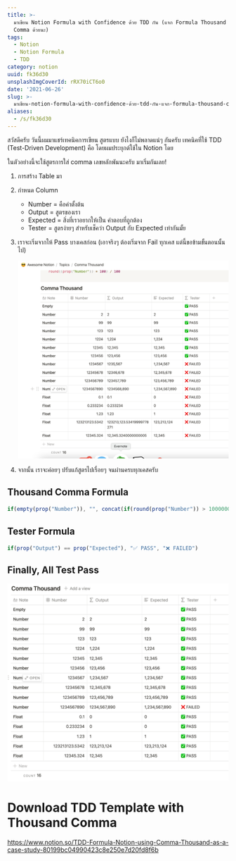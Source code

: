 ```yaml
---
title: >-
  มาเขียน Notion Formula with Confidence ด้วย TDD กัน (แจก Formula Thousand
  Comma ด้วยนะ)
tags:
  - Notion
  - Notion Formula
  - TDD
category: notion
uuid: fk36d30
unsplashImgCoverId: rRX70iCT6o0
date: '2021-06-26'
slug: >-
  มาเขียน-notion-formula-with-confidence-ด้วย-tdd-กัน-แจก-formula-thousand-comma-ด้วยนะ-fk36d30
aliases:
  - /s/fk36d30
---
```


สวัสดีครับ วันนี้ผมมาแชร์เทคนิคการเขียน สูตรแบบ ยังไงก็ไม่พลาดแน่ๆ กันครับ เทคนิคที่ใช้ TDD (Test-Driven Development) คือ โดยผมประยุกต์ใช้ใน Notion โดย

ในตัวอย่างนี้จะใช้สูตรการใส่ comma เลขหลักพันนะครับ มาเริ่มกันเลย!

1. การสร้าง Table มา 
2. กำหนด Column
    - Number = คือค่าตั้งต้น
    - Output = สูตรของเรา
    - Expected = สิ่งที่เราอยากให้เป็น คำตอบที่ถูกต้อง
    - Tester = สูตรง่ายๆ สำหรับเช็คว่า Output กับ Expected เท่ากันมั้ย

3. เราจะเริ่มจากให้ Pass บางเคสก่อน (เอาจริงๆ ต้องเริ่มจาก Fail ทุกเคส แต่นี้ขอข้ามขั้นตอนนั้นไป)

    ![](01-fail-test.png)
4. จากนั้น เราจะค่อยๆ ปรับแก้สูตรไปเรื่อยๆ จนผ่านครบทุกเคสครับ

## Thousand Comma Formula


<div class="word-wrap">

```js
if(empty(prop("Number")), "", concat(if(round(prop("Number")) > 1000000, concat(format(floor(round(prop("Number")) / 1000000)), ","), ""), if(mod(round(prop("Number")), 1000000) > 1000, concat(format(floor(mod(round(prop("Number")), 1000000) / 1000)), ",", if(mod(mod(round(prop("Number")), 1000000), 1000) < 10, "00", if(mod(mod(round(prop("Number")), 1000000), 1000) < 100, "0", "")), format(mod(mod(round(prop("Number")), 1000000), 1000))), format(mod(round(prop("Number")), 1000000)))))
```

</div>

## Tester Formula

<div class="word-wrap">

```js
if(prop("Output") == prop("Expected"), "✅ PASS", "❌ FAILED")
```
</div>

## Finally, All Test Pass 

![](02-pass-test.png)

# Download TDD Template with Thousand Comma

https://www.notion.so/TDD-Formula-Notion-using-Comma-Thousand-as-a-case-study-80199bc04990423c8e250e7d20fd8f6b
